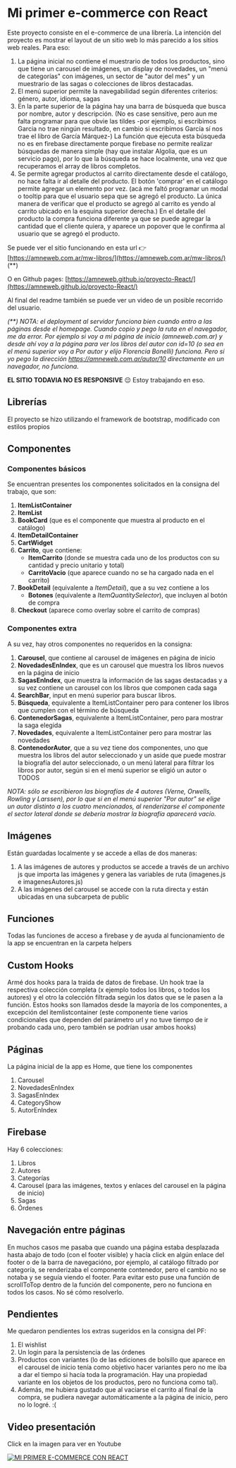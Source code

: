 # Mi primer e-commerce con React

Este proyecto consiste en el e-commerce de una librería.
La intención del proyecto es mostrar el layout de un sitio web lo más parecido a los sitios web reales. Para eso:

1. La página inicial no contiene el muestrario de todos los productos, sino que tiene un carousel de imágenes, un display de novedades, un "menú de categorías" con imágenes, un sector de "autor del mes" y un muestrario de las sagas o colecciones de libros destacadas.
1. El menú superior permite la navegabilidad según diferentes criterios: género, autor, idioma, sagas
1. En la parte superior de la página hay una barra de búsqueda que busca por nombre, autor y descripción. (No es case sensitive, pero aun me falta programar para que obvie las tildes -por ejemplo, si escribimos Garcia no trae ningún resultado, en cambio si escribimos García sí nos trae el libro de García Márquez-) La función que ejecuta esta búsqueda no es en firebase directamente porque firebase no permite realizar búsquedas de manera simple (hay que instalar Algolia, que es un servicio pago), por lo que la búsqueda se hace localmente, una vez que recuperamos el array de libros completos.
1. Se permite agregar productos al carrito directamente desde el catálogo, no hace falta ir al detalle del producto. El botón 'comprar' en el catálogo permite agregar un elemento por vez. (acá me faltó programar un modal o tooltip para que el usuario sepa que se agregó el producto. La única manera de verificar que el producto se agregó al carrito es yendo al carrito ubicado en la esquina superior derecha.) En el detalle del producto la compra funciona diferente ya que se puede agregar la cantidad que el cliente quiera, y aparece un popover que le confirma al usuario que se agregó el producto.

Se puede ver el sitio funcionando en esta url 👉
[https://amneweb.com.ar/mw-libros/](https://amneweb.com.ar/mw-libros/) (\*\*)

O en Github pages: [https://amneweb.github.io/proyecto-React/](https://amneweb.github.io/proyecto-React/)

Al final del readme también se puede ver un video de un posible recorrido del usuario.

_(\*\*) NOTA: el deployment al servidor funciona bien cuando entro a las páginas desde el homepage. Cuando copio y pego la ruta en el navegador, me da error. Por ejemplo si voy a mi página de inicio (amneweb.com.ar) y desde ahí voy a la página para ver los libros del autor con id=10 (o sea en el menú superior voy a Por autor y elijo Florencia Bonelli) funciona. Pero si yo pego la dirección https://amneweb.com.ar/autor/10 directamente en un navegador, no funciona._

**EL SITIO TODAVIA NO ES RESPONSIVE** 😔 Estoy trabajando en eso.

## Librerías

El proyecto se hizo utilizando el framework de bootstrap, modificado con estilos propios

## Componentes

### Componentes básicos

Se encuentran presentes los componentes solicitados en la consigna del trabajo, que son:

1. **ItemListContainer**
1. **ItemList**
1. **BookCard** (que es el componente que muestra al producto en el catálogo)
1. **ItemDetailContainer**
1. **CartWidget**
1. **Carrito**, que contiene:
   - **ItemCarrito** (donde se muestra cada uno de los productos con su cantidad y precio unitario y total)
   - **CarritoVacio** (que aparece cuando no se ha cargado nada en el carrito)
1. **BookDetail** (equivalente a _ItemDetail_), que a su vez contiene a los
   - **Botones** (equivalente a _ItemQuantitySelector_), que incluyen al botón de compra
1. **Checkout** (aparece como overlay sobre el carrito de compras)

### Componentes extra

A su vez, hay otros componentes no requeridos en la consigna:

1. **Carousel**, que contiene al carousel de imágenes en página de inicio
1. **NovedadesEnIndex**, que es un carousel que muestra los libros nuevos en la página de inicio
1. **SagasEnIndex**, que muestra la información de las sagas destacadas y a su vez contiene un carousel con los libros que componen cada saga
1. **SearchBar**, input en menú superior para buscar libros.
1. **Búsqueda**, equivalente a ItemListContainer pero para contener los libros que cumplen con el término de búsqueda
1. **ContenedorSagas**, equivalente a ItemListContainer, pero para mostrar la saga elegida
1. **Novedades**, equivalente a ItemListContainer pero para mostrar las novedades
1. **ContenedorAutor**, que a su vez tiene dos componentes, uno que muestra los libros del autor seleccionado y un aside que puede mostrar la biografía del autor seleccionado, o un menú lateral para filtrar los libros por autor, según si en el menú superior se eligió un autor o TODOS

_NOTA: sólo se escribieron las biografías de 4 autores (Verne, Orwells, Rowling y Larssen), por lo que si en el menú superior "Por autor" se elige un autor distinto a los cuatro mencionados, al renderizarse el componente el sector lateral donde se debería mostrar la biografía aparecerá vacío._

## Imágenes

Están guardadas localmente y se accede a ellas de dos maneras:

1. A las imágenes de autores y productos se accede a través de un archivo js que importa las imágenes y genera las variables de ruta (imagenes.js e imagenesAutores.js)
1. A las imágenes del carousel se accede con la ruta directa y están ubicadas en una subcarpeta de public

## Funciones

Todas las funciones de acceso a firebase y de ayuda al funcionamiento de la app se encuentran en la carpeta helpers

## Custom Hooks

Armé dos hooks para la traida de datos de firebase. Un hook trae la respectiva colección completa (x ejemplo todos los libros, o todos los autores) y el otro la colección filtrada según los datos que se le pasen a la función. Estos hooks son llamados desde la mayoría de los componentes, a excepción del itemlistcontainer (este componente tiene varios condicionales que dependen del parámetro url y no tuve tiempo de ir probando cada uno, pero también se podrían usar ambos hooks)

## Páginas

La página inicial de la app es Home, que tiene los componentes

1. Carousel
1. NovedadesEnIndex
1. SagasEnIndex
1. CategoryShow
1. AutorEnIndex

## Firebase

Hay 6 colecciones:

1. Libros
1. Autores
1. Categorías
1. Carousel (para las imágenes, textos y enlaces del carousel en la página de inicio)
1. Sagas
1. Órdenes

## Navegación entre páginas

En muchos casos me pasaba que cuando una página estaba desplazada hasta abajo de todo (con el footer visible) y hacía click en algún enlace del footer o de la barra de navegacióno, por ejemplo, al catálogo filtrado por categoría, se renderizaba el componente contenedor, pero el cambio no se notaba y se seguía viendo el footer. Para evitar esto puse una función de scrollToTop dentro de la función del componente, pero no funciona en todos los casos. No sé cómo resolverlo.

## Pendientes

Me quedaron pendientes los extras sugeridos en la consigna del PF:

1. El wishlist
1. Un login para la persistencia de las órdenes
1. Productos con variantes (lo de las ediciones de bolsillo que aparece en el carousel de inicio tenía como objetivo hacer variantes pero no me iba a dar el tiempo si hacía toda la programación. Hay una propiedad variante en los objetos de los productos, pero no funciona como tal).
1. Además, me hubiera gustado que al vaciarse el carrito al final de la compra, se pudiera navegar automáticamente a la página de inicio, pero no lo logré. :(

## Video presentación

Click en la imagen para ver en Youtube

[![MI PRIMER E-COMMERCE CON REACT](https://img.youtube.com/vi/wTy66sJDB-U/0.jpg)](https://www.youtube.com/watch?v=wTy66sJDB-U)
